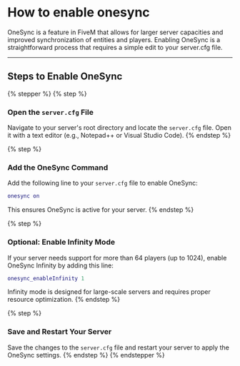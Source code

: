 # How to enable onesync

OneSync is a feature in FiveM that allows for larger server capacities and improved synchronization of entities and players. Enabling OneSync is a straightforward process that requires a simple edit to your server.cfg file.

***

## Steps to Enable OneSync

{% stepper %}
{% step %}
### Open the `server.cfg` File

Navigate to your server's root directory and locate the `server.cfg` file. Open it with a text editor (e.g., Notepad++ or Visual Studio Code).
{% endstep %}

{% step %}
### Add the OneSync Command

Add the following line to your `server.cfg` file to enable OneSync:

```lua
onesync on
```

This ensures OneSync is active for your server.
{% endstep %}

{% step %}
### Optional: Enable Infinity Mode

If your server needs support for more than 64 players (up to 1024), enable OneSync Infinity by adding this line:

```lua
onesync_enableInfinity 1
```

Infinity mode is designed for large-scale servers and requires proper resource optimization.
{% endstep %}

{% step %}
### Save and Restart Your Server

Save the changes to the `server.cfg` file and restart your server to apply the OneSync settings.
{% endstep %}
{% endstepper %}

<figure><img src="../../.gitbook/assets/ezgif-1-94b0006c40.gif" alt=""><figcaption></figcaption></figure>
